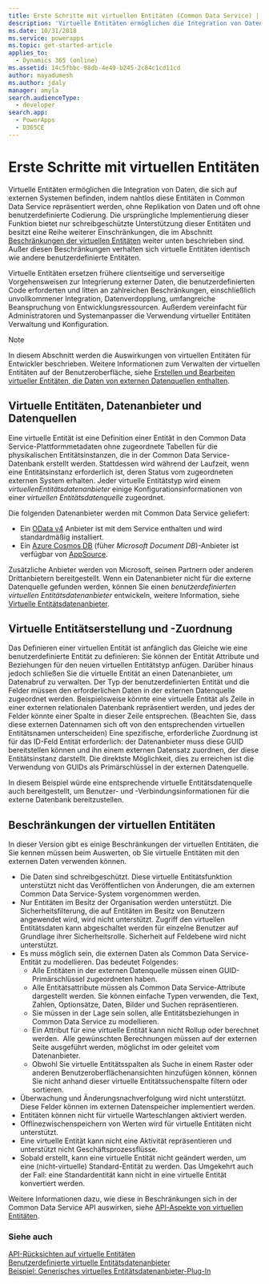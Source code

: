 ```yaml
---
title: Erste Schritte mit virtuellen Entitäten (Common Data Service) | Microsoft Docs
description: 'Virtuelle Entitäten ermöglichen die Integration von Daten, die sich auf externen Systemen befinden, indem nahtlos diese Entitäten in Common Data Service repräsentiert werden, ohne Replikation von Daten und oft ohne benutzerdefinierte Codierung.'
ms.date: 10/31/2018
ms.service: powerapps
ms.topic: get-started-article
applies_to:
  - Dynamics 365 (online)
ms.assetid: 14c5fbbc-98db-4e49-b245-2c84c1cd11cd
author: mayadumesh
ms.author: jdaly
manager: amyla
search.audienceType:
  - developer
search.app:
  - PowerApps
  - D365CE
---
```


# <a name="get-started-with-virtual-entities"></a> Erste Schritte mit virtuellen Entitäten

Virtuelle Entitäten ermöglichen die Integration von Daten, die sich auf externen Systemen befinden, indem nahtlos diese Entitäten in Common Data Service repräsentiert werden, ohne Replikation von Daten und oft ohne benutzerdefinierte Codierung. Die ursprüngliche Implementierung dieser Funktion bietet nur schreibgeschützte Unterstützung dieser Entitäten und besitzt eine Reihe weiterer Einschränkungen, die im Abschnitt [Beschränkungen der virtuellen Entitäten](#limitations-of-virtual-entities) weiter unten beschrieben sind. Außer diesen Beschränkungen verhalten sich virtuelle Entitäten identisch wie andere benutzerdefinierte Entitäten. 

Virtuelle Entitäten ersetzen frühere clientseitige und serverseitige Vorgehensweisen zur Integrierung externer Daten, die benutzerdefinierten Code erforderten und litten an zahlreichen Beschränkungen, einschließlich unvollkommener Integration, Datenverdopplung, umfangreiche Beanspruchung von Entwicklungsressourcen.  Außerdem vereinfacht für Administratoren und Systemanpasser die Verwendung virtueller Entitäten Verwaltung und Konfiguration.

> [!NOTE]
> In diesem Abschnitt werden die Auswirkungen von virtuellen Entitäten für Entwickler beschrieben. Weitere Informationen zum Verwalten der virtuellen Entitäten auf der Benutzeroberfläche, siehe [Erstellen und Bearbeiten virtueller Entitäten, die Daten von externen Datenquellen enthalten](../../../maker/common-data-service/create-edit-virtual-entities.md).

## <a name="virtual-entities-data-providers-and-data-sources"></a>Virtuelle Entitäten, Datenanbieter und Datenquellen

Eine virtuelle Entität ist eine Definition einer Entität in den Common Data Service-Plattformmetadaten ohne zugeordnete Tabellen für die physikalischen Entitätsinstanzen, die in der Common Data Service-Datenbank erstellt werden. Stattdessen wird während der Laufzeit, wenn eine Entitätsinstanz erforderlich ist, deren Status vom zugeordneten externen System erhalten. Jeder virtuelle Entitätstyp wird einem *virtuellenEntitätsdatenanbieter* einige Konfigurationsinformationen von einer *virtuellen Entitätsdatenquelle* zugeordnet. 

<!-- TODO:
A data provider is a particular type of Common Data Service plug-in, which is registered against CRUD events that occur in the platform. This initial release only supports READ operations. More information: [Write a plug-in](../write-plugin.md) -->

Die folgenden Datenanbieter werden mit Common Data Service geliefert:
- Ein [OData v4](http://www.odata.org/documentation/) Anbieter ist mit dem Service enthalten und wird standardmäßig installiert.
- Ein [Azure Cosmos DB](https://docs.microsoft.com/azure/cosmos-db) (füher *Microsoft Document DB*)-Anbieter ist verfügbar von [AppSource](https://appsource.microsoft.com).

Zusätzliche Anbieter werden von Microsoft, seinen Partnern oder anderen Drittanbietern bereitgestellt. Wenn ein Datenanbieter nicht für die externe Datenquelle gefunden werden, können Sie einen *benutzerdefinierten virtuellen Entitätsdatenanbieter* entwickeln, weitere Information, siehe [Virtuelle Entitätsdatenanbieter](custom-ve-data-providers.md).

## <a name="virtual-entity-creation-and-mapping"></a>Virtuelle Entitätserstellung und -Zuordnung

Das Definieren einer virtuellen Entität ist anfänglich das Gleiche wie eine benutzerdefinierte Entität zu definieren: Sie können der Entität Attribute und Beziehungen für den neuen virtuellen Entitätstyp anfügen. Darüber hinaus jedoch schließen Sie die virtuelle Entität an einen Datenanbieter, um Datenabruf zu verwalten. Der Typ der benutzerdefinierten Entität und die Felder müssen den erforderlichen Daten in der externen Datenquelle zugeordnet werden.  Beispielsweise könnte eine virtuelle Entität als Zeile in einer externen relationalen Datenbank repräsentiert werden, und jedes der Felder könnte einer Spalte in dieser Zeile entsprechen.  (Beachten Sie, dass diese externen Datennamen sich oft von den entsprechenden virtuellen Entitätsnamen unterscheiden) Eine spezifische, erforderliche Zuordnung ist für das ID-Feld Entität erforderlich: der Datenanbieter muss diese GUID bereitstellen können und ihn einem externen Datensatz zuordnen, der diese Entitätsinstanz darstellt. Die direktste Möglichkeit, dies zu erreichen ist die Verwendung von GUIDs als Primärschlüssel in der externen Datenquelle.  

In diesem Beispiel würde eine entsprechende virtuelle Entitätsdatenquelle auch bereitgestellt, um Benutzer- und -Verbindungsinformationen für die externe Datenbank bereitzustellen.

## <a name="limitations-of-virtual-entities"></a>Beschränkungen der virtuellen Entitäten

In dieser Version gibt es einige Beschränkungen der virtuellen Entitäten, die Sie kennen müssen beim Auswerten, ob Sie virtuelle Entitäten mit den externen Daten verwenden können.
- Die Daten sind schreibgeschützt. Diese virtuelle Entitätsfunktion unterstützt nicht das Veröffentlichen von Änderungen, die am externen Common Data Service-System vorgenommen werden.
- Nur Entitäten im Besitz der Organisation werden unterstützt. Die Sicherheitsfilterung, die auf Entitäten im Besitz von Benutzern angewendet wird, wird nicht unterstützt. Zugriff den virtuellen Entitätsdaten kann abgeschaltet werden für einzelne Benutzer auf Grundlage ihrer Sicherheitsrolle. Sicherheit auf Feldebene wird nicht unterstützt.
- Es muss möglich sein, die externen Daten als Common Data Service-Entität zu modellieren. Das bedeutet Folgendes:
    - Alle Entitäten in der externen Datenquelle müssen einen GUID-Primärschlüssel zugeordneten haben.  
    - Alle Entitätsattribute müssen als Common Data Service-Attribute dargestellt werden. Sie können einfache Typen verwenden, die Text, Zahlen, Optionsätze, Daten, Bilder und Suchen repräsentieren. 
    - Sie müssen in der Lage sein sollen, alle Entitätsbeziehungen in Common Data Service zu modellieren.
    - Ein Attribut für eine virtuelle Entität kann nicht Rollup oder berechnet werden.  Alle gewünschten Berechnungen müssen auf der externen Seite ausgeführt werden, möglichst im oder geleitet vom Datenanbieter.
    - Obwohl Sie virtuelle Entitätsspalten als Suche in einem Raster oder anderen Benutzeroberflächenansichten hinzufügen können, können Sie nicht anhand dieser virtuelle Entitätssuchenspalte filtern oder sortieren.
- Überwachung und Änderungsnachverfolgung wird nicht unterstützt.  Diese Felder können im externen Datenspeicher implementiert werden.
- Entitäten können nicht für virtuelle Warteschlangen aktiviert werden.
- Offlinezwischenspeichern von Werten wird für virtuelle Entitäten nicht unterstützt.
- Eine virtuelle Entität kann nicht eine Aktivität repräsentieren und unterstützt nicht Geschäftsprozessflüsse.
- Sobald erstellt, kann eine virtuelle Entität nicht geändert werden, um eine (nicht-virtuelle) Standard-Entität zu werden.  Das Umgekehrt auch der Fall: eine Standardentität kann nicht in eine virtuelle Entität konvertiert werden.

Weitere Informationen dazu, wie diese in Beschränkungen sich in der Common Data Service API auswirken, siehe [API-Aspekte von virtuellen Entitäten](api-considerations-ve.md). 

### <a name="see-also"></a>Siehe auch

[API-Rücksichten auf virtuelle Entitäten](api-considerations-ve.md)<br />
[Benutzerdefinierte virtuelle Entitätsdatenanbieter](custom-ve-data-providers.md)<br />
[Beispiel: Generisches virtuelles Entitätsdatenanbieter-Plug-In](sample-generic-ve-plugin.md)
